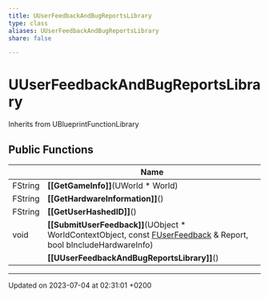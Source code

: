 ```yaml
---
title: UUserFeedbackAndBugReportsLibrary
type: class
aliases: UUserFeedbackAndBugReportsLibrary
share: false

---
```


# UUserFeedbackAndBugReportsLibrary





Inherits from UBlueprintFunctionLibrary

## Public Functions

|                | Name           |
| -------------- | -------------- |
| FString | **[[GetGameInfo]]**(UWorld * World) |
| FString | **[[GetHardwareInformation]]**() |
| FString | **[[GetUserHashedID]]**() |
| void | **[[SubmitUserFeedback]]**(UObject * WorldContextObject, const [FUserFeedback](/docs/SDK/Source/Classes/structFUserFeedback.md) & Report, bool bIncludeHardwareInfo) |
| | **[[UUserFeedbackAndBugReportsLibrary]]**() |

-------------------------------

Updated on 2023-07-04 at 02:31:01 +0200